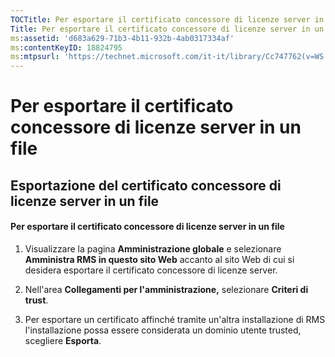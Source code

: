 ```yaml
---
TOCTitle: Per esportare il certificato concessore di licenze server in un file
Title: Per esportare il certificato concessore di licenze server in un file
ms:assetid: 'd683a629-71b3-4b11-932b-4ab0317334af'
ms:contentKeyID: 18824795
ms:mtpsurl: 'https://technet.microsoft.com/it-it/library/Cc747762(v=WS.10)'
---
```


Per esportare il certificato concessore di licenze server in un file
====================================================================

Esportazione del certificato concessore di licenze server in un file
--------------------------------------------------------------------

#### Per esportare il certificato concessore di licenze server in un file

1.  Visualizzare la pagina **Amministrazione globale** e selezionare **Amministra RMS in questo sito Web** accanto al sito Web di cui si desidera esportare il certificato concessore di licenze server.

2.  Nell'area **Collegamenti per l'amministrazione,** selezionare **Criteri di trust**.

3.  Per esportare un certificato affinché tramite un'altra installazione di RMS l'installazione possa essere considerata un dominio utente trusted, scegliere **Esporta**.
